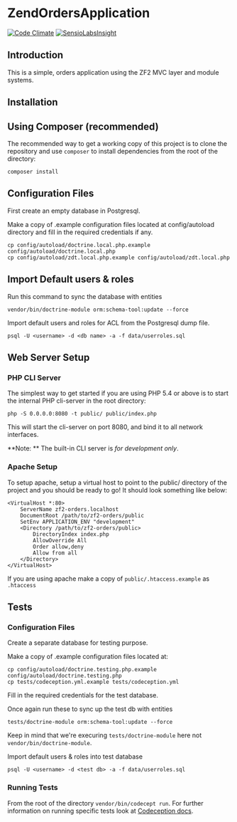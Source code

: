 ZendOrdersApplication
=======================

[![Code Climate](https://codeclimate.com/github/mesaugat/zf2-orders/badges/gpa.svg)](https://codeclimate.com/github/mesaugat/zf2-orders)
[![SensioLabsInsight](https://insight.sensiolabs.com/projects/9487a85f-d66b-4ba5-9538-8b3fcf1c4c22/mini.png)](https://insight.sensiolabs.com/projects/9487a85f-d66b-4ba5-9538-8b3fcf1c4c22)

Introduction
------------
This is a simple, orders application using the ZF2 MVC layer and module
systems.

Installation
------------

Using Composer (recommended)
----------------------------
The recommended way to get a working copy of this project is to clone the repository
and use `composer` to install dependencies from the root of the directory:

    composer install

Configuration Files
-------------------

First create an empty database in Postgresql.

Make a copy of .example configuration files located at config/autoload directory and fill
in the required credentials if any.

    cp config/autoload/doctrine.local.php.example config/autoload/doctrine.local.php
    cp config/autoload/zdt.local.php.example config/autoload/zdt.local.php

Import Default users & roles
--------------------
Run this command to sync the database with entities

    vendor/bin/doctrine-module orm:schema-tool:update --force

Import default users and roles for ACL from the Postgresql dump file.

    psql -U <username> -d <db name> -a -f data/userroles.sql

Web Server Setup
----------------

### PHP CLI Server

The simplest way to get started if you are using PHP 5.4 or above is to start the internal PHP cli-server in the root directory:

    php -S 0.0.0.0:8080 -t public/ public/index.php

This will start the cli-server on port 8080, and bind it to all network
interfaces.

**Note: ** The built-in CLI server is *for development only*.

### Apache Setup

To setup apache, setup a virtual host to point to the public/ directory of the
project and you should be ready to go! It should look something like below:

    <VirtualHost *:80>
        ServerName zf2-orders.localhost
        DocumentRoot /path/to/zf2-orders/public
        SetEnv APPLICATION_ENV "development"
        <Directory /path/to/zf2-orders/public>
            DirectoryIndex index.php
            AllowOverride All
            Order allow,deny
            Allow from all
        </Directory>
    </VirtualHost>

If you are using apache make a copy of `public/.htaccess.example` as `.htaccess`

Tests
------------

### Configuration Files

Create a separate database for testing purpose.

Make a copy of .example configuration files located at:

	cp config/autoload/doctrine.testing.php.example config/autoload/doctrine.testing.php
	cp tests/codeception.yml.example tests/codeception.yml

Fill in the required credentials for the test database. 

Once again run these to sync up the test db with entities

    tests/doctrine-module orm:schema-tool:update --force

Keep in mind that we're execuring `tests/doctrine-module` here not `vendor/bin/doctrine-module`.

Import default users & roles into test database

    psql -U <username> -d <test db> -a -f data/userroles.sql
    

### Running Tests

From the root of the directory `vendor/bin/codecept run`. For further information on running specific tests look at [Codeception docs](http://codeception.com/docs/02-GettingStarted).
